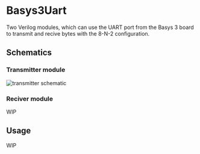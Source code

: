 # Basys3Uart
Two Verilog modules, which can use the UART port from the Basys 3 board to transmit and recive bytes with the 8-N-2 configuration.

## Schematics

### Transmitter module

![transmitter schematic](./image/transmitter_schematic.png)

### Reciver module

WIP


## Usage

WIP
